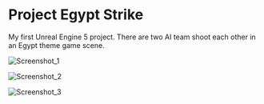 # Project Egypt Strike

My first Unreal Engine 5 project. There are two AI team shoot each other in an Egypt theme game scene.

![Screenshot_1](https://github.com/BurakEnsarH/Project-Egypt-Strike/assets/88538924/f062ade7-50ba-4faf-8eb4-fc04dd18b1fa)

![Screenshot_2](https://github.com/BurakEnsarH/Project-Egypt-Strike/assets/88538924/a575154d-f567-40bf-b449-d2c767ca588f)

![Screenshot_3](https://github.com/BurakEnsarH/Project-Egypt-Strike/assets/88538924/930a1198-b247-4e0e-a2ef-4fef1e524e9e)
